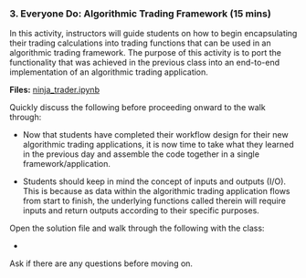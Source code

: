 ### 3. Everyone Do: Algorithmic Trading Framework (15 mins)

In this activity, instructors will guide students on how to begin encapsulating their trading calculations into trading functions that can be used in an algorithmic trading framework. The purpose of this activity is to port the functionality that was achieved in the previous class into an end-to-end implementation of an algorithmic trading application.

**Files:** [ninja_trader.ipynb](Activities/02-Evr_Algo_Trading_Framework/Solved/ninja_trader.py)

Quickly discuss the following before proceeding onward to the walk through:

* Now that students have completed their workflow design for their new algorithmic trading applications, it is now time to take what they learned in the previous day and assemble the code together in a single framework/application.

* Students should keep in mind the concept of inputs and outputs (I/O). This is because as data within the algorithmic trading application flows from start to finish, the underlying functions called therein will require inputs and return outputs according to their specific purposes.

Open the solution file and walk through the following with the class:

* 

Ask if there are any questions before moving on.
